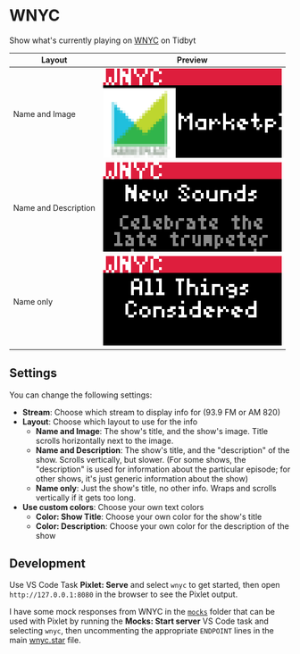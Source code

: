 # WNYC

Show what's currently playing on [WNYC](https://wnyc.org) on Tidbyt

| Layout               | Preview                                      |
| -------------------- | -------------------------------------------- |
| Name and Image       | ![WNYC](/wnyc/wnyc-name-and-image.gif)       |
| Name and Description | ![WNYC](/wnyc/wnyc-name-and-description.gif) |
| Name only            | ![WNYC](/wnyc/wnyc-name-only.gif)            |

## Settings

You can change the following settings:

- **Stream**: Choose which stream to display info for (93.9 FM or AM 820)
- **Layout**: Choose which layout to use for the info
  - **Name and Image**: The show's title, and the show's image. Title scrolls horizontally next to the image.
  - **Name and Description**: The show's title, and the "description" of the show. Scrolls vertically, but slower. (For some shows, the "description" is used for information about the particular episode; for other shows, it's just generic information about the show)
  - **Name only**: Just the show's title, no other info. Wraps and scrolls vertically if it gets too long.
- **Use custom colors**: Choose your own text colors
  - **Color: Show Title**: Choose your own color for the show's title
  - **Color: Description**: Choose your own color for the description of the show

## Development

Use VS Code Task **Pixlet: Serve** and select `wnyc` to get started, then open `http://127.0.0.1:8080` in the browser to see the Pixlet output.

I have some mock responses from WNYC in the [`mocks`](/wnyc/mocks) folder that can be used with Pixlet by running the **Mocks: Start server** VS Code task and selecting `wnyc`, then uncommenting the appropriate `ENDPOINT` lines in the main [wnyc.star](/wnyc/wnyc.star) file.
